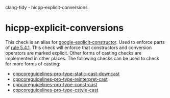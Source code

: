 clang-tidy - hicpp-explicit-conversions

</div>

<div class="meta"
http-equiv=refresh="5;URL=google-explicit-constructor.html">

</div>

# hicpp-explicit-conversions

This check is an alias for
[google-explicit-constructor](https://clang.llvm.org/extra/clang-tidy/checks/google-explicit-constructor.html). Used to
enforce parts of [rule
5.4.1](http://www.codingstandard.com/rule/5-4-1-only-use-casting-forms-static_cast-excl-void-dynamic_cast-or-explicit-constructor-call/).
This check will enforce that constructors and conversion operators are
marked <span class="title-ref">explicit</span>. Other forms of casting
checks are implemented in other places. The following checks can be used
to check for more forms of casting:

- [cppcoreguidelines-pro-type-static-cast-downcast](https://clang.llvm.org/extra/clang-tidy/checks/cppcoreguidelines-pro-type-static-cast-downcast.html)
- [cppcoreguidelines-pro-type-reinterpret-cast](https://clang.llvm.org/extra/clang-tidy/checks/cppcoreguidelines-pro-type-reinterpret-cast.html)
- [cppcoreguidelines-pro-type-const-cast](https://clang.llvm.org/extra/clang-tidy/checks/cppcoreguidelines-pro-type-const-cast.html)
- [cppcoreguidelines-pro-type-cstyle-cast](https://clang.llvm.org/extra/clang-tidy/checks/cppcoreguidelines-pro-type-cstyle-cast.html)
